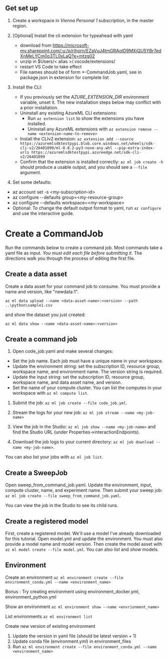 
## Get set up

1. Create a workspace in _Vienna Personal 1_ subscription, in the master region.

1. [Optional] Install the cli extension for typeahead with yaml
   - download from https://microsoft-my.sharepoint.com/:u:/p/rihorn/EZaVuJ4tmGRAotD9MXiQU5YBr7edXnMeLYCm0o3TL0xLaQ?e=mtzg02
    - unzip in $Users/< alias >/.vscode/extensions/
   - restart VS Code to take effect
   - File names should be of form *-CommandJob.yaml, see in package.json in extension for complete list

1. Install the CLI:

   - If you previously set the *AZURE_EXTENSION_DIR* environment variable, unset it. The new installation steps below may conflict with a prior installation.
   - Uninstall any existing AzureML CLI extensions:
     - Run `az extension list` to show the extensions you have installed.
     - Uninstall any AzureML extensions with `az extension remove --name <extension-name-to-remove>`
   - Install the CLIv2 extension: `az extension add --source https://azuremlsdktestpypi.blob.core.windows.net/wheels/sdk-cli-v2/26401099/ml-0.0.2-py3-none-any.whl --pip-extra-index-urls https://azuremlsdktestpypi.azureedge.net/sdk-cli-v2/26401099`
   - Confirm that the extension is installed correctly: `az ml job create -h` should produce a usable output, and you should see a `--file` argument.

1. Set some defaults:
  - az account set -s \<my-subscription-id>
  - az configure --defaults group=\<my-resource-group>
  - az configure --defaults workspace=\<my-workspace>
  -  Optional: To change the default output format to yaml, run `az configure` and use the interactive guide.

# Create a CommandJob

Run the commands below to create a command job. Most commands take a yaml file as input. *You must edit each file before submitting it*. The directions walk you through the process of editing the first file.

## Create a data asset

  Create a data asset for your command job to consume. You must provide a name and version, like "newdata:1".

  `az ml data upload --name <data-asset-name>:<version> --path ..\python\sample1.csv`

  and show the dataset you just created:

  `az ml data show --name <data-asset-name>:<version>`

## Create a command job

1.  Open code_job.yaml and make several changes:

   - Set the job name. Each job must have a unique name in your workspace.
   - Update the environment string: set the subscription ID, resource group, workspace name, and environment name. The version string is required.
   - Update the input string: set the subscription ID, resource group, workspace name, and data asset name, and version.
   - Set the name of your compute cluster. You can list the computes in your workspace with `az ml compute list`.

1. Submit the job: `az ml job create --file code_job.yml`.

1. Stream the logs for your new job: `az ml job stream --name <my-job-name>`

1. View the job in the Studio: `az ml job show --name <my-job-name>` and find the Studio URL (under Properties->interactionEndpoints).

1. Download the job logs to your current directory: `az ml job download --name <my-job-name>`.

You can also list your jobs with `az ml job list`.

## Create a SweepJob

Open sweep_from_command_job.yaml. Update the environment, input, compute cluster, name, and experiment name. Then submit your sweep job: `az ml job create --file sweep_from_command_job.yaml`.

You can view the job in the Studio to see its child runs.

## Create a registered model

First, create a registered model. We'll use a model I've already downloaded for this tutorial. Open model.yml and update the environment. You must also provide a model name and model version. Then create the model asset with `az ml model create --file model.yml`. You can also *list* and *show* models.

## Environment

Create an environment `az ml environment create --file environment_conda.yml --name <environment_name>`

Bonus : Try creating environment using environment_docker.yml, environment_python.yml

Show an environment `az ml environment show --name <envrionment_name>`

List environments `az ml environment list`

Create new version of existing environment
  1. Update the version in yaml file (should be latest version + 1)
  2. Update conda file (environment.yml) in environment_files
  3. Run `az ml environment create --file environment_conda.yml --name <environment_name>`
